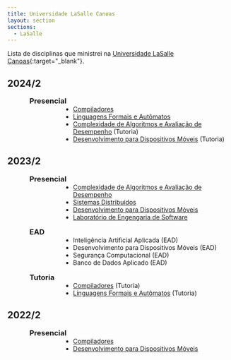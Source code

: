 ```yaml
---
title: Universidade LaSalle Canoas
layout: section
sections:
  - LaSalle
---
```

<style>
h3 { margin: 0; }
h2 ~ h3 {
    margin: 0;
    margin-left: 50px;
}
h3 ~ ul {
    margin: 0;
    margin-left: 125px;
    margin-bottom: 15px;
}
</style>

Lista de disciplinas que ministrei na [Universidade LaSalle Canoas](https://www.unilasalle.edu.br/canoas){:target="\_blank"}.

## 2024/2


### Presencial

* [Compiladores](2024/compiladores)
* [Linguagens Formais e Autômatos](2024/automata)
* [Complexidade de Algoritmos e Avaliação de Desempenho](2024/analise-algoritmos) (Tutoria)
* [Desenvolvimento para Dispositivos Móveis](2024/mobile) (Tutoria)

<!--
* Inteligência Artificial
* Paradigmas de Programação
* Programação e Algoritmos (EAD)
* Segurança Computacional (EAD)
-->
## 2023/2

### Presencial

* [Complexidade de Algoritmos e Avaliação de Desempenho](2023/analise-algoritmos)
* [Sistemas Distribuídos](2023/sistemas-distribuidos)
* [Desenvolvimento para Dispositivos Móveis](2023/mobile)
* [Laboratório de Engengaria de Software](2023/engswlab)

### EAD

* Inteligência Artificial Aplicada (EAD)
* Desenvolvimento para Dispositivos Móveis (EAD)
* Segurança Computacional (EAD)
* Banco de Dados Aplicado (EAD)

### Tutoria

* [Compiladores](2023/compiladores) (Tutoria)
* [Linguagens Formais e Autômatos](2023/automata) (Tutoria)

## 2022/2

### Presencial

* [Compiladores](2022-02-compiladores)
* [Desenvolvimento para Dispositivos Móveis](2022-02-mobile)
